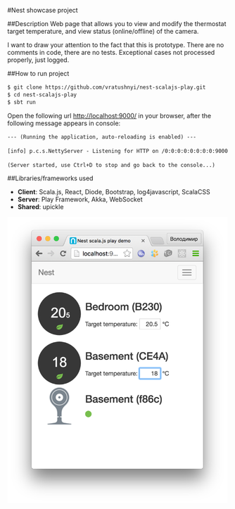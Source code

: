 #Nest showcase project

##Description
Web page that allows you to view and modify the thermostat target temperature, and view status (online/offline) of the camera.

I want to draw your attention to the fact that this is prototype. There are no comments in code, there are no tests. Exceptional cases not processed properly, just logged.

##How to run project
```bash
$ git clone https://github.com/vratushnyi/nest-scalajs-play.git
$ cd nest-scalajs-play
$ sbt run
```
Open the following url [http://localhost:9000/](http://localhost:9000) in your browser, after the following message appears in console:
```
--- (Running the application, auto-reloading is enabled) ---

[info] p.c.s.NettyServer - Listening for HTTP on /0:0:0:0:0:0:0:0:9000

(Server started, use Ctrl+D to stop and go back to the console...)
```

##Libraries/frameworks used
* **Client**: Scala.js, React, Diode,  Bootstrap, log4javascript, ScalaCSS
* **Server**: Play Framework, Akka, WebSocket
* **Shared**: upickle

<img src="/example.png" alt="Example" width="500px">
